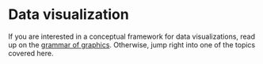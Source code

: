 # Data visualization

If you are interested in a conceptual framework for data visualizations, read up on the [grammar of graphics](grammar_of_graphics.md).
Otherwise, jump right into one of the topics covered here.
